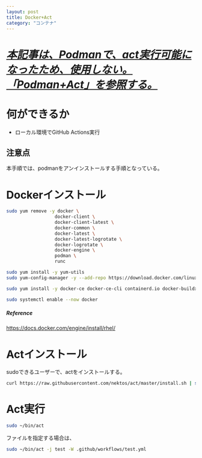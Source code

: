```yaml
---
layout: post
title: Docker+Act
category: "コンテナ"
---
```


# ***<u>本記事は、Podmanで、act実行可能になったため、使用しない。「Podman+Act」を参照する。</u>***

# 何ができるか

- ローカル環境でGitHub Actions実行

## 注意点

本手順では、podmanをアンインストールする手順となっている。

# Dockerインストール

```sh
sudo yum remove -y docker \
                  docker-client \
                  docker-client-latest \
                  docker-common \
                  docker-latest \
                  docker-latest-logrotate \
                  docker-logrotate \
                  docker-engine \
                  podman \
                  runc

sudo yum install -y yum-utils
sudo yum-config-manager -y --add-repo https://download.docker.com/linux/rhel/docker-ce.repo

sudo yum install -y docker-ce docker-ce-cli containerd.io docker-buildx-plugin docker-compose-plugin

sudo systemctl enable --now docker
```

##### Reference

<https://docs.docker.com/engine/install/rhel/>

# Actインストール

sudoできるユーザーで、actをインストールする。

```sh
curl https://raw.githubusercontent.com/nektos/act/master/install.sh | sudo bash
```

# Act実行

```sh
sudo ~/bin/act
```

ファイルを指定する場合は、

```sh
sudo ~/bin/act -j test -W .github/workflows/test.yml
```

